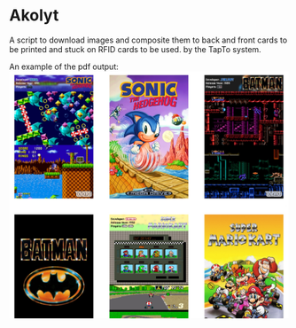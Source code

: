 # Akolyt
A script to download images and composite them to back and front cards to be printed and stuck on RFID cards to be used. by the TapTo system.

An example of the pdf output:
![image](assets/docs/screen.jpg)